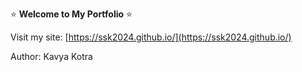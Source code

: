 ⭐ **Welcome to My Portfolio** ⭐

Visit my site: [https://ssk2024.github.io/](https://ssk2024.github.io/)

Author: Kavya Kotra 


